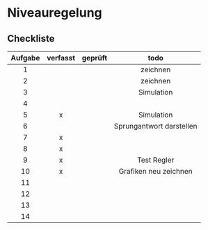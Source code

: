 # Niveauregelung

## Checkliste
| Aufgabe | verfasst | geprüft | todo |
|:-------:|:--------:|:-------:|:----:|
|  1      |          |         | zeichnen |
|  2      |          |         | zeichnen |
|  3      |          |         | Simulation |
|  4      |          |         |  |
|  5      | x        |         | Simulation |
|  6      |          |         | Sprungantwort darstellen |
|  7      | x        |         |  |
|  8      | x        |         |  |
|  9      | x        |         | Test Regler |
| 10      | x        |         | Grafiken neu zeichnen |
| 11      |          |         |  |
| 12      |          |         |  |
| 13      |          |         |  |
| 14      |          |         |  |
